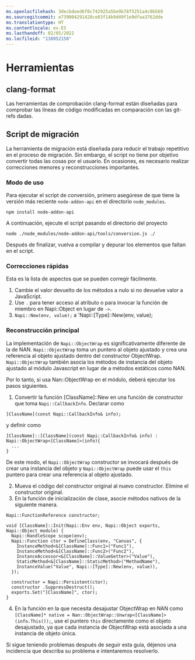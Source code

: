 ```yaml
---
ms.openlocfilehash: 3decbdeed6f0c742925a5be9b78f5251a4c0b569
ms.sourcegitcommit: e739004291428ce83f14b9d49f1e9dfaa3762dde
ms.translationtype: HT
ms.contentlocale: es-ES
ms.lasthandoff: 02/05/2022
ms.locfileid: "138052158"
---
```

# <a name="tools"></a>Herramientas

## <a name="clang-format"></a>clang-format

Las herramientas de comprobación clang-format están diseñadas para comprobar las líneas de código modificadas en comparación con las git-refs dadas.

## <a name="migration-script"></a>Script de migración

La herramienta de migración está diseñada para reducir el trabajo repetitivo en el proceso de migración. Sin embargo, el script no tiene por objetivo convertir todas las cosas por el usuario. En ocasiones, es necesario realizar correcciones menores y reconstrucciones importantes.

### <a name="how-to-use"></a>Modo de uso

Para ejecutar el script de conversión, primero asegúrese de que tiene la versión más reciente `node-addon-api` en el directorio `node_modules`.
```
npm install node-addon-api
```

A continuación, ejecute el script pasando el directorio del proyecto
```
node ./node_modules/node-addon-api/tools/conversion.js ./
```

Después de finalizar, vuelva a compilar y depurar los elementos que faltan en el script.


### <a name="quick-fixes"></a>Correcciones rápidas
Esta es la lista de aspectos que se pueden corregir fácilmente.
  1. Cambie el valor devuelto de los métodos a nulo si no devuelve valor a JavaScript.
  2. Use `.` para tener acceso al atributo o para invocar la función de miembro en Napi::Object en lugar de `->`.
  3. `Napi::New(env, value);` a 'Napi::[Type]::New(env, value);


### <a name="major-reconstructions"></a>Reconstrucción principal
La implementación de `Napi::ObjectWrap` es significativamente diferente de la de NAN. `Napi::ObjectWrap` toma un puntero al objeto ajustado y crea una referencia al objeto ajustado dentro del constructor ObjectWrap. `Napi::ObjectWrap` también asocia los métodos de instancia del objeto ajustado al módulo Javascript en lugar de a métodos estáticos como NAN.

Por lo tanto, si usa Nan::ObjectWrap en el módulo, deberá ejecutar los pasos siguientes.

  1. Convertir la función [ClassName]::New en una función de constructor que toma `Napi::CallbackInfo`. Declarar como
```
[ClassName](const Napi::CallbackInfo& info);
```
y definir como
```
[ClassName]::[ClassName](const Napi::CallbackInfo& info) : Napi::ObjectWrap<[ClassName]>(info){
  ...
}
```
De este modo, el `Napi::ObjectWrap` constructor se invocará después de crear una instancia del objeto y `Napi::ObjectWrap` puede usar el `this` puntero para crear una referencia al objeto ajustado.

  2. Mueva el código del constructor original al nuevo constructor. Elimine el constructor original.
  3. En la función de inicialización de clase, asocie métodos nativos de la siguiente manera.
```
Napi::FunctionReference constructor;

void [ClassName]::Init(Napi::Env env, Napi::Object exports, Napi::Object module) {
  Napi::HandleScope scope(env);
  Napi::Function ctor = DefineClass(env, "Canvas", {
    InstanceMethod<&[ClassName]::Func1>("Func1"),
    InstanceMethod<&[ClassName]::Func2>("Func2"),
    InstanceAccessor<&[ClassName]::ValueGetter>("Value"),
    StaticMethod<&[ClassName]::StaticMethod>("MethodName"),
    InstanceValue("Value", Napi::[Type]::New(env, value)),
  });

  constructor = Napi::Persistent(ctor);
  constructor .SuppressDestruct();
  exports.Set("[ClassName]", ctor);
}
```
  4. En la función en la que necesita desajustar ObjectWrap en NAN como `[ClassName]* native = Nan::ObjectWrap::Unwrap<[ClassName]>(info.This());`, use el puntero `this` directamente como el objeto desajustado, ya que cada instancia de ObjectWrap está asociada a una instancia de objeto única.


Si sigue teniendo problemas después de seguir esta guía, déjenos una incidencia que describa su problema e intentaremos resolverlo.
